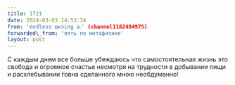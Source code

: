 ```yaml
---
title: 1721
date: 2024-03-03 14:53:34
from: 'endless шизing ⍼' (channel1162404975)
forwarded\_from: 'пять по метафизике'
layout: post
---
```


С каждым днем все больше убеждаюсь что самостоятельная жизнь это свобода и огромное счастье несмотря на трудности в добывании пищи и расхлебывании говна сделанного мною необдуманно!
